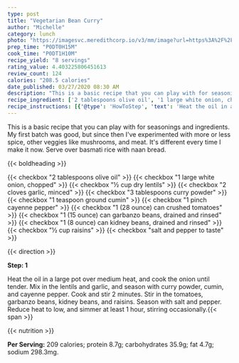 ```yaml
---
type: post
title: "Vegetarian Bean Curry"
author: "Michelle"
category: lunch
photo: "https://imagesvc.meredithcorp.io/v3/mm/image?url=https%3A%2F%2Fimages.media-allrecipes.com%2Fuserphotos%2F883343.jpg"
prep_time: "P0DT0H15M"
cook_time: "P0DT1H10M"
recipe_yield: "8 servings"
rating_value: 4.403225806451613
review_count: 124
calories: "208.5 calories"
date_published: 03/27/2020 08:30 AM
description: "This is a basic recipe that you can play with for seasonings and ingredients. My first batch was good, but since then I've experimented with more or less spice, other veggies like mushrooms, and meat. It's different every time I make it now. Serve over basmati rice with naan bread."
recipe_ingredient: ['2 tablespoons olive oil', '1 large white onion, chopped', '½ cup dry lentils', '2 cloves garlic, minced', '3 tablespoons curry powder', '1 teaspoon ground cumin', '1 pinch cayenne pepper', '1 (28 ounce) can crushed tomatoes', '1 (15 ounce) can garbanzo beans, drained and rinsed', '1 (8 ounce) can kidney beans, drained and rinsed', '½ cup raisins', 'salt and pepper to taste']
recipe_instructions: [{'@type': 'HowToStep', 'text': 'Heat the oil in a large pot over medium heat, and cook the onion until tender. Mix in the lentils and garlic, and season with curry powder, cumin, and cayenne pepper. Cook and stir 2 minutes. Stir in the tomatoes, garbanzo beans, kidney beans, and raisins. Season with salt and pepper. Reduce heat to low, and simmer at least 1 hour, stirring occasionally.\n'}]
---
```


This is a basic recipe that you can play with for seasonings and ingredients. My first batch was good, but since then I've experimented with more or less spice, other veggies like mushrooms, and meat. It's different every time I make it now. Serve over basmati rice with naan bread. 

{{< boldheading >}}

{{< checkbox "2 tablespoons olive oil" >}}
{{< checkbox "1 large white onion, chopped" >}}
{{< checkbox "½ cup dry lentils" >}}
{{< checkbox "2 cloves garlic, minced" >}}
{{< checkbox "3 tablespoons curry powder" >}}
{{< checkbox "1 teaspoon ground cumin" >}}
{{< checkbox "1 pinch cayenne pepper" >}}
{{< checkbox "1 (28 ounce) can crushed tomatoes" >}}
{{< checkbox "1 (15 ounce) can garbanzo beans, drained and rinsed" >}}
{{< checkbox "1 (8 ounce) can kidney beans, drained and rinsed" >}}
{{< checkbox "½ cup raisins" >}}
{{< checkbox "salt and pepper to taste" >}}


{{< direction >}}

**Step: 1**

Heat the oil in a large pot over medium heat, and cook the onion until tender. Mix in the lentils and garlic, and season with curry powder, cumin, and cayenne pepper. Cook and stir 2 minutes. Stir in the tomatoes, garbanzo beans, kidney beans, and raisins. Season with salt and pepper. Reduce heat to low, and simmer at least 1 hour, stirring occasionally.{{< span >}}

{{< nutrition >}}

**Per Serving:** 209 calories; protein 8.7g; carbohydrates 35.9g; fat 4.7g; sodium 298.3mg.